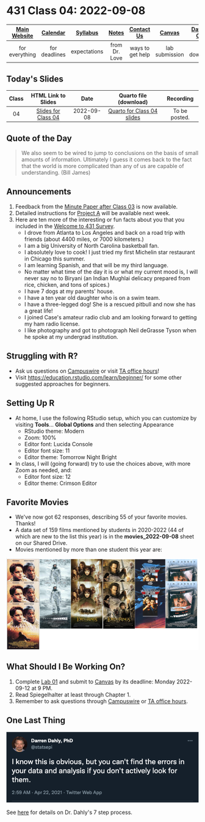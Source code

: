 # 431 Class 04: 2022-09-08

[Main Website](https://thomaselove.github.io/431-2022/) | [Calendar](https://thomaselove.github.io/431-2022/calendar.html) | [Syllabus](https://thomaselove.github.io/431-syllabus-2022/) | [Notes](https://thomaselove.github.io/431-notes/) | [Contact Us](https://thomaselove.github.io/431-2022/contact.html) | [Canvas](https://canvas.case.edu) | [Data and Code](https://github.com/THOMASELOVE/431-data)
:-----------: | :--------------: | :----------: | :---------: | :-------------: | :-----------: | :------------:
for everything | for deadlines | expectations | from Dr. Love | ways to get help | lab submission | for downloads

## Today's Slides

Class | HTML Link to Slides | Date | Quarto file (download) | Recording
:---: | :------------: | :---: | :--------------: | :----: 
04 | [Slides for Class 04](https://thomaselove.github.io/431-slides-2022/class04.html) | 2022-09-08 | [Quarto for Class 04 slides](https://thomaselove.github.io/431-slides-2022/class04.qmd) | To be posted.

## Quote of the Day

> We also seem to be wired to jump to conclusions on the basis of small amounts of information. Ultimately I guess it comes back to the fact that the world is more complicated than any of us are capable of understanding. (Bill James)

## Announcements

1. Feedback from the [Minute Paper after Class 03](https://bit.ly/431-2022-min03-feedback) is now available.
2. Detailed instructions for [Project A](https://thomaselove.github.io/431-2022/assignments.html#project-a) will be available next week.
3. Here are ten more of the interesting or fun facts about you that you included in the [Welcome to 431 Survey](https://bit.ly/431-2022-welcome-survey).
    - I drove from Atlanta to Los Angeles and back on a road trip with friends (about 4400 miles, or 7000 kilometers.) 
    - I am a big University of North Carolina basketball fan.
    - I absolutely love to cook! I just tried my first Michelin star restaurant in Chicago this summer.
    - I am learning Spanish, and that will be my third language.
    - No matter what time of the day it is or what my current mood is, I will never say no to Biryani (an Indian Mughlai delicacy prepared from rice, chicken, and tons of spices.)
    - I have 7 dogs at my parents' house.
    - I have a ten year old daughter who is on a swim team.
    - I have a three-legged dog! She is a rescued pitbull and now she has a great life!
    - I joined Case's amateur radio club and am looking forward to getting my ham radio license.
    - I like photography and got to photograph Neil deGrasse Tyson when he spoke at my undergrad institution.

## Struggling with R?

- Ask us questions on [Campuswire](https://campuswire.com/) or visit [TA office hours](https://thomaselove.github.io/431-2022/contact.html)!
- Visit https://education.rstudio.com/learn/beginner/ for some other suggested approaches for beginners.

## Setting Up R

- At home, I use the following RStudio setup, which you can customize by visiting **Tools**... **Global Options** and then selecting Appearance
    - RStudio theme: Modern
    - Zoom: 100%
    - Editor font: Lucida Console
    - Editor font size: 11
    - Editor theme: Tomorrow Night Bright
- In class, I will (going forward) try to use the choices above, with more Zoom as needed, and:
    - Editor font size: 12
    - Editor theme: Crimson Editor

## Favorite Movies

- We've now got 62 responses, describing 55 of your favorite movies. Thanks! 
- A data set of 159 films mentioned by students in 2020-2022 (44 of which are new to the list this year) is in the **movies_2022-09-08** sheet on our Shared Drive.
- Movies mentioned by more than one student this year are:

![](movies_multiple.png)

## What Should I Be Working On?

1. Complete [Lab 01](https://github.com/THOMASELOVE/431-labs-2022) and submit to [Canvas](https://canvas.case.edu/) by its deadline: Monday 2022-09-12 at 9 PM.
2. Read Spiegelhalter at least through Chapter 1.
3. Remember to ask questions through [Campuswire](https://campuswire.com/) or [TA office hours](https://thomaselove.github.io/431-2022/contact.html).

## One Last Thing

![](dahly-2021-04-22.png)

See [here](https://twitter.com/statsepi/status/1385126000149807105) for details on Dr. Dahly's 7 step process.

